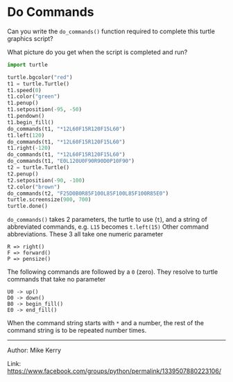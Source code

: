 # Do Commands

Can you write the `do_commands()` function required to complete this
turtle graphics script?

What picture do you get when the script is completed and run?

```python
import turtle

turtle.bgcolor("red")
t1 = turtle.Turtle()
t1.speed(0)
t1.color("green")
t1.penup()
t1.setposition(-95, -50)
t1.pendown()
t1.begin_fill()
do_commands(t1, "*12L60F15R120F15L60")
t1.left(120)
do_commands(t1, "*12L60F15R120F15L60")
t1.right(-120)
do_commands(t1, "*12L60F15R120F15L60")
do_commands(t1, "E0L120U0F90R90D0P10F90")
t2 = turtle.Turtle()
t2.penup()
t2.setposition(-90, -100)
t2.color("brown")
do_commands(t2, "F25D0B0R85F100L85F100L85F100R85E0")
turtle.screensize(900, 700)
turtle.done()
```

`do_commands()` takes 2 parameters, the turtle to use (`t`), and a string
of abbreviated commands, e.g. `L15` becomes `t.left(15)`
Other command abbreviations. These 3 all take one numeric parameter

    R => right()
    F => forward()
    P => pensize()

The following commands are followed by a `0` (zero). They resolve to
turtle commands that take no parameter

    U0 -> up()
    D0 -> down()
    B0 -> begin_fill()
    E0 -> end_fill()

When the command string starts with `*` and a number, the rest of the
command string is to be repeated number times.

---
Author: Mike Kerry

Link: https://www.facebook.com/groups/python/permalink/1339507880223106/